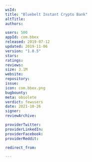 ```yaml
---
wsId: 
title: "Bluebelt Instant Crypto Bank"
altTitle: 
authors:

users: 500
appId: com.bbex
released: 2019-07-12
updated: 2019-11-06
version: "1.0.5"
stars: 
ratings: 
reviews: 
size: 3.1M
website: 
repository: 
issue: 
icon: com.bbex.png
bugbounty: 
meta: obsolete
verdict: fewusers
date: 2021-10-26
signer: 
reviewArchive:

providerTwitter: 
providerLinkedIn: 
providerFacebook: 
providerReddit: 

redirect_from:

---
```


